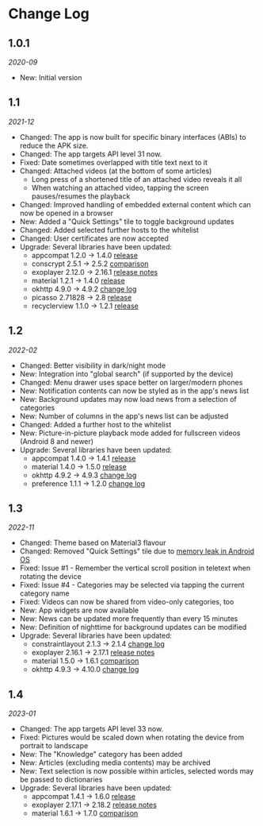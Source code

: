 Change Log
==========

## 1.0.1

_2020-09_

* New: Initial version

## 1.1

_2021-12_

* Changed: The app is now built for specific binary interfaces (ABIs) to reduce the APK size.
* Changed: The app targets API level 31 now.
* Fixed: Date sometimes overlapped with title text next to it
* Changed: Attached videos (at the bottom of some articles)
    * Long press of a shortened title of an attached video reveals it all
    * When watching an attached video, tapping the screen pauses/resumes the playback
* Changed: Improved handling of embedded external content which can now be opened in a browser
* New: Added a "Quick Settings" tile to toggle background updates  
* Changed: Added selected further hosts to the whitelist
* Changed: User certificates are now accepted  
* Upgrade: Several libraries have been updated:
    * appcompat 1.2.0 → 1.4.0 [release](https://developer.android.com/jetpack/androidx/releases/appcompat?hl=en#1.4.0)
    * conscrypt 2.5.1 → 2.5.2 [comparison](https://github.com/google/conscrypt/compare/2.5.1...2.5.2)
    * exoplayer 2.12.0 → 2.16.1 [release notes](https://github.com/google/ExoPlayer/blob/release-v2/RELEASENOTES.md)
    * material 1.2.1 → 1.4.0 [release](https://github.com/material-components/material-components-android/releases/tag/1.4.0)
    * okhttp 4.9.0 → 4.9.2 [change log](https://github.com/square/okhttp/blob/master/CHANGELOG.md)
    * picasso 2.71828 → 2.8 [release](https://github.com/square/picasso/releases/tag/2.8)
    * recyclerview 1.1.0 → 1.2.1 [release](https://developer.android.com/jetpack/androidx/releases/recyclerview?hl=en#recyclerview-1.2.1)

## 1.2

_2022-02_

* Changed: Better visibility in dark/night mode
* New: Integration into "global search" (if supported by the device)
* Changed: Menu drawer uses space better on larger/modern phones
* New: Notification contents can now be styled as in the app's news list
* New: Background updates may now load news from a selection of categories
* New: Number of columns in the app's news list can be adjusted  
* Changed: Added a further host to the whitelist
* New: Picture-in-picture playback mode added for fullscreen videos (Android 8 and newer) 
* Upgrade: Several libraries have been updated:
    * appcompat 1.4.0 → 1.4.1 [release](https://developer.android.com/jetpack/androidx/releases/appcompat?hl=en#1.4.1)
    * material 1.4.0 → 1.5.0 [release](https://github.com/material-components/material-components-android/releases/tag/1.5.0)
    * okhttp 4.9.2 → 4.9.3 [change log](https://github.com/square/okhttp/blob/master/CHANGELOG.md)
    * preference 1.1.1 → 1.2.0 [change log](https://developer.android.com/jetpack/androidx/releases/preference?hl=en#1.2.0)

## 1.3

_2022-11_

* Changed: Theme based on Material3 flavour
* Changed: Removed "Quick Settings" tile due to [memory leak in Android OS](https://tinyurl.com/2u9bhwn3)
* Fixed: Issue #1 - Remember the vertical scroll position in teletext when rotating the device
* Fixed: Issue #4 - Categories may be selected via tapping the current category name
* Fixed: Videos can now be shared from video-only categories, too
* New: App widgets are now available
* New: News can be updated more frequently than every 15 minutes
* New: Definition of nighttime for background updates can be modified
* Upgrade: Several libraries have been updated:
  * constraintlayout 2.1.3 → 2.1.4 [change log](https://github.com/androidx/constraintlayout/wiki/What's-New-in-2.1#new-in-214)
  * exoplayer 2.16.1 → 2.17.1 [release notes](https://github.com/google/ExoPlayer/blob/release-v2/RELEASENOTES.md)
  * material 1.5.0 → 1.6.1 [comparison](https://github.com/material-components/material-components-android/compare/1.5.0...1.6.1)
  * okhttp 4.9.3 → 4.10.0 [change log](https://square.github.io/okhttp/changelogs/changelog_4x/)

## 1.4

_2023-01_

* Changed: The app targets API level 33 now.
* Fixed: Pictures would be scaled down when rotating the device from portrait to landscape
* New: The "Knowledge" category has been added
* New: Articles (excluding media contents) may be archived
* New: Text selection is now possible within articles, selected words may be passed to dictionaries
* Upgrade: Several libraries have been updated:
  * appcompat 1.4.1 → 1.6.0 [release](https://developer.android.com/jetpack/androidx/releases/appcompat?hl=en#1.6.0)
  * exoplayer 2.17.1 → 2.18.2 [release notes](https://github.com/google/ExoPlayer/blob/release-v2/RELEASENOTES.md)
  * material 1.6.1 → 1.7.0 [comparison](https://github.com/material-components/material-components-android/compare/1.6.1...1.7.0)
